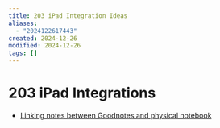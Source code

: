 ```yaml
---
title: 203 iPad Integration Ideas
aliases:
  - "2024122617443"
created: 2024-12-26
modified: 2024-12-26
tags: []
---
```

# 203 iPad Integrations
- [Linking notes between Goodnotes and physical notebook](https://creadevlabs.com/how-to-link-notes-between-obsidian-goodnotes-and-a-bullet-journal/)

